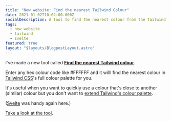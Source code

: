 ```yaml
---
title: "New website: Find the nearest Tailwind Colour"
date: 2021-01-02T10:02:00.000Z
socialDescription: A tool to find the nearest colour from the Tailwind colour palette
tags:
  - new website
  - tailwind
  - svelte
featured: true
layout: "$layouts/BlogpostLayout.astro"
---
```

I've made a new tool called **[Find the nearest Tailwind colour](https://find-nearest-tailwind-colour.netlify.app/)**.

Enter any hex colour code like #FFFFFF and it willl find the nearest colour in [Tailwind CSS](https://tailwindcss.com/)'s full colour palette for you.

It's useful when you want to quickly use a colour that's close to another (similar) colour but you don't want to [extend Tailwind's colour palette](https://tailwindcss.com/docs/customizing-colors#extending-the-defaults).

([Svelte](https://svelte.dev/) was handy again here.)

[Take a look at the tool](https://find-nearest-tailwind-colour.netlify.app/).